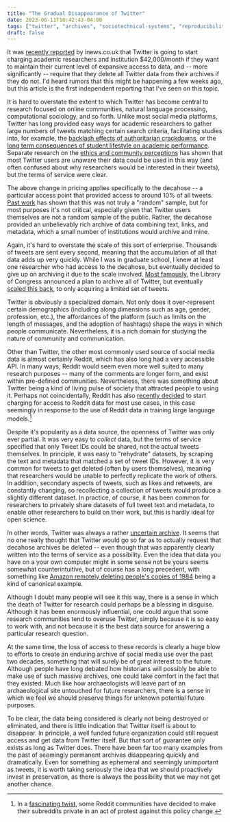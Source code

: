 ```yaml
---
title: "The Gradual Disappearance of Twitter"
date: 2023-06-11T10:42:43-04:00
tags: ["twitter", "archives", "sociotechnical-systems", "reproducibility", "change", "instability"]
draft: false
---
```


It was [recently reported](https://inews.co.uk/news/twitter-researchers-delete-data-unless-pay-2364535) by inews.co.uk that Twitter is going to start charging academic researchers and institution $42,000/month if they want to maintain their current level of expansive access to data, and -- more significantly -- require that they delete all Twitter data from their archives if they do not. I'd heard rumors that this might be happening a few weeks ago, but this article is the first independent reporting that I've seen on this topic.

It is hard to overstate the extent to which Twitter has become central to research focused on online communities, natural language processing, computational sociology, and so forth. Unlike most social media platforms, Twitter has long provided easy ways for academic researchers to gather large numbers of tweets matching certain search criteria, facilitating studies into, for example, the [backlash effects of authoritarian crackdowns](http://jenpan.com/jen_pan/kol.pdf), or the [long term consequences of student lifestyle on academic performance](https://ojs.aaai.org/index.php/ICWSM/article/view/15012). Separate research on the [ethics and community perceptions](https://uknowledge.uky.edu/slis_facpub/38/) has shown that most Twitter users are unaware their data could be used in this way (and often confused about why researchers would be interested in their tweets), but the terms of service were clear.

The above change in pricing applies specifically to the decahose -- a particular access point that provided access to around 10% of all tweets. [Past work](https://epjdatascience.springeropen.com/articles/10.1140/epjds/s13688-018-0178-0) has shown that this was not truly a "random" sample, but for most purposes it's not critical, especially given that Twitter users themselves are not a random sample of the public. Rather, the decahose provided an unbelievably rich archive of data combining text, links, and metadata, which a small number of institutions would archive and mine.

Again, it's hard to overstate the scale of this sort of enterprise. Thousands of tweets are sent every second, meaning that the accumulation of all that data adds up very quickly. While I was in graduate school, I knew at least one researcher who had access to the decahose, but eventually decided to give up on archiving it due to the scale involved. [Most famously](https://blogs.loc.gov/loc/2010/04/how-tweet-it-is-library-acquires-entire-twitter-archive/), the Library of Congress announced a plan to archive all of Twitter, but eventually [scaled this back](https://blogs.loc.gov/loc/2017/12/update-on-the-twitter-archive-at-the-library-of-congress-2/), to only acquiring a limited set of tweets.

Twitter is obviously a specialized domain. Not only does it over-represent certain demographics (including along dimensions such as age, gender, profession, etc.), the affordances of the platform (such as limits on the length of messages, and the adoption of hashtags) shape the ways in which people communicate. Nevertheless, it is a rich domain for studying the nature of community and communication.

Other than Twitter, the other most commonly used source of social media data is almost certainly Reddit, which has also long had a very accessible API. In many ways, Reddit would seem even more well suited to many research purposes -- many of the comments are longer form, and exist within pre-defined communities. Nevertheless, there was something about Twitter being a kind of living pulse of society that attracted people to using it. Perhaps not coincidentally, Reddit has also [recently decided](https://techcrunch.com/2023/04/18/reddit-will-begin-charging-for-access-to-its-api/) to start charging for access to Reddit data for most use cases, in this case seemingly in response to the use of Reddit data in training large language models.[^1]

Despite it's popularity as a data source, the openness of Twitter was only ever partial. It was very easy to *collect* data, but the terms of service specified that only Tweet IDs could be shared, not the actual tweets themselves. In principle, it was easy to "rehydrate" datasets, by scraping the text and metadata that matched a set of tweet IDs. However, it is very common for tweets to get deleted (often by users themselves), meaning that researchers would be unable to perfectly replicate the work of others. In addition, secondary aspects of tweets, such as likes and retweets, are constantly changing, so recollecting a collection of tweets would produce a slightly different dataset. In practice, of course, it has been common for researchers to privately share datasets of full tweet text and metadata, to enable other researchers to build on their work, but this is hardly ideal for open science.

In other words, Twitter was always a rather [uncertain archive](https://mitpress.mit.edu/9780262539883/uncertain-archives/). It seems that no one really thought that Twitter would go so far as to actually request that decahose archives be deleted -- even though that was apparently clearly written into the terms of service as a possibility. Even the idea that data you have on a your own computer might in some sense not be yours seems somewhat counterintuitive, but of course has a long precedent, with something like [Amazon remotely deleting people's copies of 1984](https://www.nytimes.com/2009/07/18/technology/companies/18amazon.html) being a kind of canonical example.

Although I doubt many people will see it this way, there is a sense in which the death of Twitter for research could perhaps be a blessing in disguise. Although it has been enormously influential, one could argue that some research communities tend to overuse Twitter, simply because it is so easy to work with, and not because it is the best data source for answering a particular research question.

At the same time, the loss of access to these records is clearly a huge blow to efforts to create an enduring archive of social media use over the past two decades, something that will surely be of great interest to the future. Although people have long debated how historians will possibly be able to make use of such massive archives, one could take comfort in the fact that they existed. Much like how archaeologists will leave part of an archaeological site untouched for future researchers, there is a sense in which we feel we should preserve things for unknown potential future purposes.

To be clear, the data being considered is clearly not being destroyed or eliminated, and there is little indication that Twitter itself is about to disappear. In principle, a well funded future organization could still request access and get data from Twitter itself. But that sort of guarantee only exists as long as Twitter does. There have been far too many examples from the past of seemingly permanent archives disappearing quickly and dramatically. Even for something as ephemeral and seemingly unimportant as tweets, it is worth taking seriously the idea that we should proactively invest in preservation, as there is always the possibility that we may not get another chance.

[^1]: In a [fascinating twist](https://www.theguardian.com/technology/2023/jun/11/reddit-communities-to-go-dark-in-protest-over-third-party-app-charges), some Reddit communities have decided to make their subreddits private in an act of protest against this policy change.
